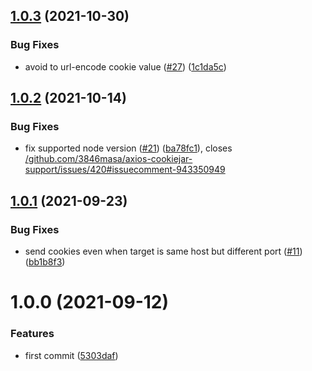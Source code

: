## [1.0.3](https://github.com/3846masa/http-cookie-agent/compare/v1.0.2...v1.0.3) (2021-10-30)


### Bug Fixes

* avoid to url-encode cookie value ([#27](https://github.com/3846masa/http-cookie-agent/issues/27)) ([1c1da5c](https://github.com/3846masa/http-cookie-agent/commit/1c1da5c6ff4ead4824250b9418b48433b5b84508))

## [1.0.2](https://github.com/3846masa/http-cookie-agent/compare/v1.0.1...v1.0.2) (2021-10-14)


### Bug Fixes

* fix supported node version ([#21](https://github.com/3846masa/http-cookie-agent/issues/21)) ([ba78fc1](https://github.com/3846masa/http-cookie-agent/commit/ba78fc1e70fd0d7d6b3a27ae587dd3cd8607a754)), closes [/github.com/3846masa/axios-cookiejar-support/issues/420#issuecomment-943350949](https://github.com//github.com/3846masa/axios-cookiejar-support/issues/420/issues/issuecomment-943350949)

## [1.0.1](https://github.com/3846masa/http-cookie-agent/compare/v1.0.0...v1.0.1) (2021-09-23)


### Bug Fixes

* send cookies even when target is same host but different port ([#11](https://github.com/3846masa/http-cookie-agent/issues/11)) ([bb1b8f3](https://github.com/3846masa/http-cookie-agent/commit/bb1b8f3bd8538994dc0e850c3dc66bb12336c54e))

# 1.0.0 (2021-09-12)


### Features

* first commit ([5303daf](https://github.com/3846masa/http-cookie-agent/commit/5303daf5bd38516205665b02964ac84898da128b))

